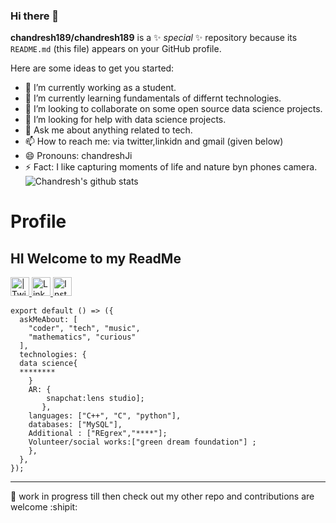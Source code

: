### Hi there 👋


**chandresh189/chandresh189** is a ✨ _special_ ✨ repository because its `README.md` (this file) appears on your GitHub profile.

Here are some ideas to get you started:

- 🔭 I’m currently working as a student.
- 🌱 I’m currently learning fundamentals of differnt technologies.
- 👯 I’m looking to collaborate on some open source data science projects.
- 🤔 I’m looking for help with data science projects.
- 💬 Ask me about anything related to tech.
- 📫 How to reach me: via twitter,linkidn and gmail (given below)
- 😄 Pronouns: chandreshJi
- ⚡ Fact: I like capturing moments of life and nature byn phones camera.
![Chandresh's github stats](https://github-readme-stats.vercel.app/api?username=chandresh189&show_icons=true&hide_border=true)
# Profile

HI  Welcome to my ReadMe 
---

<a href="https://twitter.com/chandresh1999?s=20">
<img align="centre" alt=" | Twitter" width="30px" src="https://img.icons8.com/fluent/50/000000/twitter.png" />
</a>
<a href="https://www.linkedin.com/in/chandresh-singh-a01386169">
<img align="centre" alt="LinkdeIN" width="30px" src="https://img.icons8.com/cute-clipart/64/000000/linkedin.png" />
<a href="https://instagram.com/chandresh_189?igshid=7tbso6as7my5">
<img align="centre" alt="Instagram" width="30px" src="https://img.icons8.com/fluent/48/000000/instagram-new.png" />
</a>


```
export default () => ({
  askMeAbout: [
    "coder", "tech", "music",
    "mathematics", "curious"
  ],
  technologies: {
  data science{
  ********
    }
    AR: {
        snapchat:lens studio];
       },
    languages: ["C++", "C", "python"],
    databases: ["MySQL"],
    Additional : ["REgrex","****"];
    Volunteer/social works:["green dream foundation"] ;
    },
  },
});
```
---

📝 work in progress till then check out my other repo and contributions are welcome :shipit:
